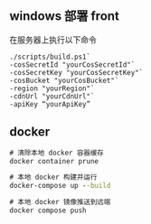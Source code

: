 ## windows 部署 front

在服务器上执行以下命令

```powerShall
./scripts/build.ps1`
-cosSecretId "yourCosSecretId"`
-cosSecretKey "yourCosSecretKey"`
-cosBucket "yourCosBucket"`
-region "yourRegion"`
-cdnUrl "yourCdnUrl"`
-apiKey “yourApiKey”
```

## docker

```cmd
# 清除本地 docker 容器缓存
docker container prune

# 本地 docker 构建并运行
docker-compose up --build

# 本地 docker 镜像推送到远端
docker compose push
```
